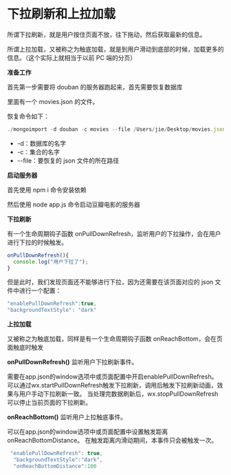 # 下拉刷新和上拉加载



所谓下拉刷新，就是用户按住页面不放，往下拖动，然后获取最新的信息。

所谓上拉加载，又被称之为触底加载，就是到用户滑动到底部的时候，加载更多的信息。（这个实际上就相当于以前 PC 端的分页）



**准备工作**

首先第一步需要将 douban 的服务器跑起来，首先需要恢复数据库

里面有一个 movies.json 的文件。

恢复命令如下：

```js
./mongoimport -d douban -c movies --file /Users/jie/Desktop/movies.json --type json
```

- -d：数据库的名字
- -c：集合的名字
- --file：要恢复的 json 文件的所在路径



**启动服务器**

首先使用 npm i 命令安装依赖

然后使用 node app.js 命令启动豆瓣电影的服务器



**下拉刷新**

有一个生命周期钩子函数 onPullDownRefresh，监听用户的下拉操作，会在用户进行下拉的时候触发。

```js
onPullDownRefresh(){
  console.log("用户下拉了");
}
```

但是此时，我们发现页面还不能够进行下拉，因为还需要在该页面对应的 json 文件中进行一个配置：

```js
"enablePullDownRefresh":true,
"backgroundTextStyle": "dark"
```



**上拉加载**

又被称之为触底加载，同样是有一个生命周期钩子函数 onReachBottom，会在页面触底时触发




**onPullDownRefresh()**
监听用户下拉刷新事件。

需要在app.json的window选项中或页面配置中开启enablePullDownRefresh。
可以通过wx.startPullDownRefresh触发下拉刷新，调用后触发下拉刷新动画，效果与用户手动下拉刷新一致。
当处理完数据刷新后，wx.stopPullDownRefresh可以停止当前页面的下拉刷新。

**onReachBottom()**
监听用户上拉触底事件。

可以在app.json的window选项中或页面配置中设置触发距离onReachBottomDistance。
在触发距离内滑动期间，本事件只会被触发一次。

```js
 "enablePullDownRefresh": true,
  "backgroundTextStyle":"dark",
  "onReachBottomDistance":100
```
